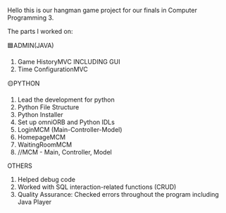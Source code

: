 Hello this is our hangman game project for our finals in Computer Programming 3.

The parts I worked on:

🟦ADMIN(JAVA)
1. Game HistoryMVC INCLUDING GUI
2. Time ConfigurationMVC

🟡PYTHON
1. Lead the development for python
2. Python File Structure
3. Python Installer
4. Set up omniORB and Python IDLs
5. LoginMCM (Main-Controller-Model)
6. HomepageMCM
7. WaitingRoomMCM
8. //MCM - Main, Controller, Model

OTHERS
1. Helped debug code
2. Worked with SQL interaction-related functions (CRUD)
3. Quality Assurance: Checked errors throughout the program including Java Player
